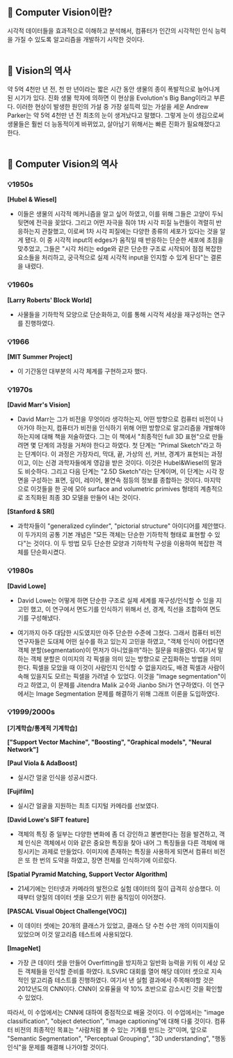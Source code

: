 
## 🔎 Computer Vision이란?
 시각적 데이터들을 효과적으로 이해하고 분석해서, 컴퓨터가 인간의 시각적인 인식 능력을 가질 수 있도록 알고리즘을 개발하기 시작한 것이다. 
<br></br>

## 🔎 Vision의 역사
 약 5억 4천만 년 전, 천 만 년이라는 짧은 시간 동안 생물의 종이 폭발적으로 늘어나게 된 시기가 있다.
진화 생물 학자에 의하면 이 현상을 Evolution's Big Bang이라고 부른다.
이러한 현상이 발생한 원인의 가설 중 가장 설득력 있는 가설을 세운 Andrew Parker는 약 5억 4천만 년 전 최초의 눈이 생겨났다고 말했다.
그렇게 눈이 생김으로써 생물들은 훨씬 더 능동적이게 바뀌었고, 살아남기 위해서는 빠른 진화가 필요해졌다고 한다. 
<br></br>

## 🔎 Computer Vision의 역사

### 💡1950s
<b>[Hubel & Wiesel]</b>
 - 이들은 생물의 시각적 메커니즘을 알고 싶어 하였고, 이를 위해 그들은 고양이 두뇌 뒷면에 전극을 꽂았다.
그리고 어떤 자극을 줘야 1차 시각 피질 뉴런들이 격렬히 반응하는지 관찰했고, 이로써 1차 시각 피질에는 다양한 종류의 세포가 있다는 것을 알게 됐다.
이 중 시각적 input의 edges가 움직일 때 반응하는 단순한 세포에 초점을 맞추었고, 그들은 "시각 처리는 edge와 같은 단순한 구조로 시작되어 점점 복잡한 요소들을 처리하고, 궁극적으로 실제 시각적 input을 인지할 수 있게 된다"는 결론을 내렸다.


### 💡1960s
<b>[Larry Roberts' Block World]</b>
 - 사물들을 기하학적 모양으로 단순화하고, 이를 통해 시각적 세상을 재구성하는 연구를 진행하였다.

### 💡1966
<b>[MIT Summer Project]</b>
 - 이 기간동안 대부분의 시각 체계를 구현하고자 했다.

### 💡1970s
<b>[David Marr's Vision]</b>
 - David Marr는 그가 비전을 무엇이라 생각하는지, 어떤 방향으로 컴퓨터 비전이 나아가야 하는지, 컴퓨터가 비전을 인식하기 위해 어떤 방향으로 알고리즘을 개발해야 하는지에 대해 책을 저술하였다.
그는 이 책에서 "최종적인 full 3D 표현"으로 만들려면 몇 단계의 과정을 거쳐야 한다고 하였다.
첫 단계는 "Primal Sketch"라고 하는 단계이다. 이 과정은 가장자리, 막대, 끝, 가상의 선, 커브, 경계가 표현되는 과정이고, 이는 신경 과학자들에게 영감을 받은 것이다. 이것은 Hubel&Wiesel의 말과도 비슷하다.
그리고 다음 단계는 "2.5D Sketch"라는 단계이며, 이 단계는 시각 장면을 구성하는 표면, 깊이, 레이어, 불연속 점등의 정보를 종합하는 것이다.
마지막으로 이것들을 한 곳에 모아 surface and volumetric primives 형태의 계층적으로 조직화된 최종 3D 모델을 만들어 내는 것이다.

<b>[Stanford & SRI]</b>
 - 과학자들이 "generalized cylinder", "pictorial structure" 아이디어를 제안했다. 이 두가지의 공통 기본 개념은 "모든 객체는 단순한 기하학적 형태로 표현할 수 있다"는 것이다. 
이 두 방법 모두 단순한 모양과 기하학적 구성을 이용하여 복잡한 객체를 단순화시켰다. 

### 💡1980s
<b>[David Lowe]</b>
 - David Lowe는 어떻게 하면 단순한 구조로 실제 세계를 재구성/인식할 수 있을 지 고민 했고, 이 연구에서 면도기를 인식하기 위해서 선, 경계, 직선을 조합하여 면도기를 구성해냈다.


* 여기까지 아주 대담한 시도였지만 아주 단순한 수준에 그쳤다. 그래서 컴퓨터 비전 연구자들은 도대체 어떤 실수를 하고 있는지 고민을 하였고,
"객체 인식이 어렵다면 객체 분할(segmentation)이 먼저가 아니었을까"하는 질문을 떠올렸다.
여기서 말하는 객체 분할은 이미지의 각 픽셀을 의미 있는 방향으로 군집화하는 방법을 의미한다. 픽셀을 모았을 때 이것이 사람인지 인식할 수 없을지라도, 배경 픽셀과 사람이 속해 있을지도 모르는 픽셀을 가려낼 수 있었다.
이것을 "Image segmentation"이라고 하였고, 이 문제를 Jitendra Malik 교수와 Jianbo Shi가 연구하였다. 이 연구에서는 Image Segmentation 문제를 해결하기 위해 그래프 이론을 도입하였다.


### 💡1999/2000s
<b>[기계학습/통계적 기계학습]</b>

<b>["Support Vector Machine", "Boosting", "Graphical models", "Neural Network"]</b>

<b>[Paul Viola & AdaBoost]</b>
 - 실시간 얼굴 인식을 성공시켰다.

<b>[Fujifilm]</b>
 - 실시간 얼굴을 지원하는 최초 디지털 카메라를 선보였다.

<b>[David Lowe's SIFT feature]</b>
- 객체의 특징 중 일부는 다양한 변화에 좀 더 강인하고 불변한다는 점을 발견하고, 객체 인식은 객체에서 이와 같은 중요한 특징을 찾아 내어 그 특징들을 다른 객체에 매칭시키는 과제로 만들었다.
이미지에 존재하는 특징을 사용하게 되면서 컴퓨터 비전은 또 한 번의 도약을 하였고, 장면 전체를 인식하기에 이르렀다.

<b>[Spatial Pyramid Matching, Support Vector Algorithm]</b>


* 21세기에는 인터넷과 카메라의 발전으로 실험 데이터의 질이 급격히 상승했다. 이 때부터 양질의 데이터 셋을 모으기 위한 움직임이 이어졌다.

<b>[PASCAL Visual Object Challenge(VOC)]</b>
 - 이 데이터 셋에는 20개의 클래스가 있었고, 클래스 당 수천 수만 개의 이미지들이 있었으며 이것 알고리즘 테스트에 사용되었다.

<b>[ImageNet]</b>
 - 가장 큰 데이터 셋을 만들어 Overfitting을 방지하고 일반화 능력을 키워 이 세상 모든 객체들을 인식할 준비를 하였다. 
ILSVRC 대회를 열어 해당 데이터 셋으로 지속적인 알고리즘 테스트를 진행하였다. 여기서 낸 실험 결과에서 주목해야할 것은 2012년도의 CNN이다.
CNN이 오류율을 약 10% 초반으로 감소시킨 것을 확인할 수 있었다.



따라서, 이 수업에서는 CNN에 대하여 중점적으로 배울 것이다. 이 수업에서는 "image classification", "object detection", "image captioning"에 대해 다룰 것이다.
컴퓨터 비전의 최종적인 목표는 "사람처럼 볼 수 있는 기계를 만드는 것"이며, 앞으로 "Semantic Segmentation", "Perceptual Grouping", "3D understanding", "행동 인식"을 문제를 해결해 나가야할 것이다.
